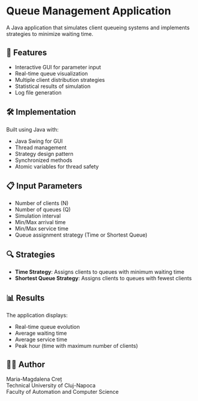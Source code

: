 # Queue Management Application

A Java application that simulates client queueing systems and implements strategies to minimize waiting time.

## 🌟 Features

- Interactive GUI for parameter input
- Real-time queue visualization
- Multiple client distribution strategies
- Statistical results of simulation
- Log file generation

## 🛠️ Implementation

Built using Java with:
- Java Swing for GUI
- Thread management
- Strategy design pattern
- Synchronized methods
- Atomic variables for thread safety

## 📋 Input Parameters

- Number of clients (N)
- Number of queues (Q)
- Simulation interval
- Min/Max arrival time
- Min/Max service time
- Queue assignment strategy (Time or Shortest Queue)

## 🔍 Strategies

- **Time Strategy**: Assigns clients to queues with minimum waiting time
- **Shortest Queue Strategy**: Assigns clients to queues with fewest clients

## 📊 Results

The application displays:
- Real-time queue evolution
- Average waiting time
- Average service time
- Peak hour (time with maximum number of clients)

## 👨‍💻 Author

Maria-Magdalena Creț  
Technical University of Cluj-Napoca  
Faculty of Automation and Computer Science
